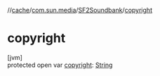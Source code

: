//[cache](../../../index.md)/[com.sun.media](../index.md)/[SF2Soundbank](index.md)/[copyright](copyright.md)

# copyright

[jvm]\
protected open var [copyright](copyright.md): [String](https://docs.oracle.com/javase/8/docs/api/java/lang/String.html)
